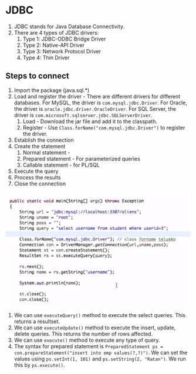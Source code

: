 # JDBC

1. JDBC stands for Java Database Connectivity.
2. There are 4 types of JDBC drivers:
    1. Type 1: JDBC-ODBC Bridge Driver
    2. Type 2: Native-API Driver
    3. Type 3: Network Protocol Driver
    4. Type 4: Thin Driver

## Steps to connect
1. Import the package (java.sql.*)
2. Load and register the driver - There are different drivers for different databases. For MySQL, the driver is `com.mysql.jdbc.Driver`. For Oracle, the driver is `oracle.jdbc.driver.OracleDriver`. For SQL Server, the driver is `com.microsoft.sqlserver.jdbc.SQLServerDriver`.
    1. Load - Download the jar file and add it to the classpath.
    2. Register - Use `Class.forName("com.mysql.jdbc.Driver")` to register the driver.
3. Establish the connection
4. Create the statement
    1. Normal statement - 
    2. Prepared statement - For parameterized queries
    3. Callable statement - for PL/SQL
5. Execute the query
6. Process the results
7. Close the connection

![alt text](image-2.png)
1. We can use `executeQuery()` method to execute the select queries. This returns a resultset.
2. We can use `executeUpdate()` method to execute the insert, update, delete queries. This returns the number of rows affected.
3. We can use `execute()` method to execute any type of query.
4. The syntax for prepared statement is `PreparedStatement ps = con.prepareStatement("insert into emp values(?,?)")`. We can set the values using `ps.setInt(1, 101)` and `ps.setString(2, "Ratan")`. We run this by `ps.execute()`.